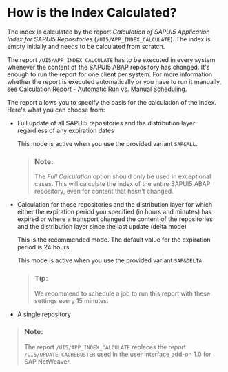 <!-- loio8a4856a366284dac932b0f4fde3b3b17 -->

# How is the Index Calculated?

The index is calculated by the report *Calculation of SAPUI5 Application Index for SAPUI5 Repositories* \(`/UI5/APP_INDEX_CALCULATE`\). The index is empty initially and needs to be calculated from scratch.

The report `/UI5/APP_INDEX_CALCULATE` has to be executed in every system whenever the content of the SAPUI5 ABAP repository has changed. It's enough to run the report for one client per system. For more information whether the report is executed automatically or you have to run it manually, see [Calculation Report - Automatic Run vs. Manual Scheduling](calculation-report-automatic-run-vs-manual-scheduling-fbce0ba.md).

The report allows you to specify the basis for the calculation of the index. Here's what you can choose from:

-   Full update of all SAPUI5 repositories and the distribution layer regardless of any expiration dates

    This mode is active when you use the provided variant `SAP&ALL`.

    > ### Note:  
    > The *Full Calculation* option should only be used in exceptional cases. This will calculate the index of the entire SAPUI5 ABAP repository, even for content that hasn't changed.

-   Calculation for those repositories and the distribution layer for which either the expiration period you specified \(in hours and minutes\) has expired or where a transport changed the content of the repositories and the distribution layer since the last update \(delta mode\)

    This is the recommended mode. The default value for the expiration period is 24 hours.

    This mode is active when you use the provided variant `SAP&DELTA`.

    > ### Tip:  
    > We recommend to schedule a job to run this report with these settings every 15 minutes.

-   A single repository


> ### Note:  
> The report `/UI5/APP_INDEX_CALCULATE` replaces the report `/UI5/UPDATE_CACHEBUSTER` used in the user interface add-on 1.0 for SAP NetWeaver.

